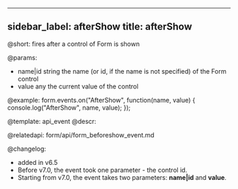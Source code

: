 
---
sidebar_label: afterShow
title: afterShow
---          

@short:
fires after a control of Form is shown

@params:
- name|id		string		the name (or id, if the name is not specified) of the Form control
- value     any         the current value of the control



@example:
form.events.on("AfterShow", function(name, value) {
    console.log("AfterShow", name, value); 
});


@template: api_event
@descr:

@relatedapi: form/api/form_beforeshow_event.md

@changelog: 
- added in v6.5
- Before v7.0, the event took one parameter - the control id.
- Starting from v7.0, the event takes two parameters: **name|id** and **value**.
